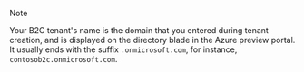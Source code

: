 > [!NOTE]
> Your B2C tenant's name is the domain that you entered during tenant creation, and is displayed on the directory blade in the Azure preview portal.  It usually ends with the suffix `.onmicrosoft.com`, for instance, `contosob2c.onmicrosoft.com`.
> 
> 
